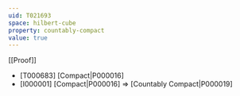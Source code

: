```yaml
---
uid: T021693
space: hilbert-cube
property: countably-compact
value: true
---
```

[[Proof]]

* [T000683] [Compact|P000016]
* [I000001] [Compact|P000016] => [Countably Compact|P000019]

